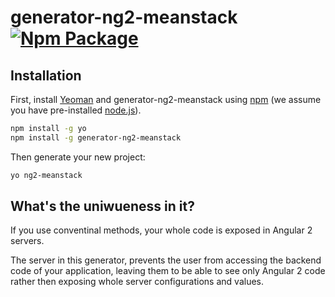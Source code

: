 # generator-ng2-meanstack [![Npm Package](https://badge.fury.io/js/generator-ng2-meanstack.svg)](https://npmjs.org/package/generator-ng2-meanstack)
> 

## Installation

First, install [Yeoman](http://yeoman.io) and generator-ng2-meanstack using [npm](https://www.npmjs.com/) (we assume you have pre-installed [node.js](https://nodejs.org/)).

```bash
npm install -g yo
npm install -g generator-ng2-meanstack
```

Then generate your new project:

```bash
yo ng2-meanstack
```
## What's the uniwueness in it?

If you use conventinal methods, your whole code is exposed in Angular 2 servers.

The server in this generator, prevents the user from accessing the backend code of your application, 
leaving them to be able to see only Angular 2 code rather then exposing whole server configurations and values.